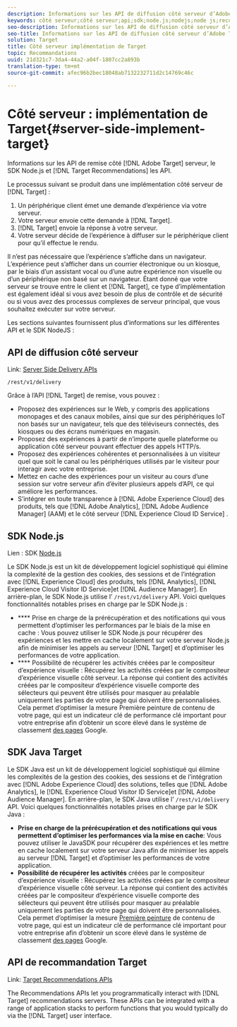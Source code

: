 ```yaml
---
description: Informations sur les API de diffusion côté serveur d’Adobe Target, le SDK Node.js et les API de recommandations Target.
keywords: côté serveur;côté serveur;api;sdk;node.js;nodejs;node js;recommendations api;api:apis
seo-description: Informations sur les API de diffusion côté serveur d’Adobe Target, le SDK Node.js et les API de recommandations Target.
seo-title: Informations sur les API de diffusion côté serveur d’Adobe Target, le SDK Node.js et les API de recommandations Target.
solution: Target
title: Côté serveur implémentation de Target
topic: Recommandations
uuid: 21d321c7-3da4-44a2-a04f-1807cc2a893b
translation-type: tm+mt
source-git-commit: afec96b2bec18048ab7132232711d2c14769c46c

---
```



# Côté serveur : implémentation de Target{#server-side-implement-target}

Informations sur les API de remise côté [!DNL Adobe Target] serveur, le SDK Node.js et [!DNL Target Recommendations] les API.

Le processus suivant se produit dans une implémentation côté serveur de [!DNL Target] :

1. Un périphérique client émet une demande d’expérience via votre serveur.
1. Votre serveur envoie cette demande à [!DNL Target].
1. [!DNL Target] envoie la réponse à votre serveur.
1. Votre serveur décide de l’expérience à diffuser sur le périphérique client pour qu’il effectue le rendu.

Il n’est pas nécessaire que l’expérience s’affiche dans un navigateur. L’expérience peut s’afficher dans un courrier électronique ou un kiosque, par le biais d’un assistant vocal ou d’une autre expérience non visuelle ou d’un périphérique non basé sur un navigateur. Étant donné que votre serveur se trouve entre le client et [!DNL Target], ce type d’implémentation est également idéal si vous avez besoin de plus de contrôle et de sécurité ou si vous avez des processus complexes de serveur principal, que vous souhaitez exécuter sur votre serveur.

Les sections suivantes fournissent plus d’informations sur les différentes API et le SDK NodeJS :

## API de diffusion côté serveur

Link: [Server Side Delivery APIs](https://developers.adobetarget.com/api/delivery-api/)

`/rest/v1/delivery`

Grâce à l’API [!DNL Target] de remise, vous pouvez :

* Proposez des expériences sur le Web, y compris des applications monopages et des canaux mobiles, ainsi que sur des périphériques IoT non basés sur un navigateur, tels que des téléviseurs connectés, des kiosques ou des écrans numériques en magasin.
* Proposez des expériences à partir de n’importe quelle plateforme ou application côté serveur pouvant effectuer des appels HTTP/s.
* Proposez des expériences cohérentes et personnalisées à un visiteur quel que soit le canal ou les périphériques utilisés par le visiteur pour interagir avec votre entreprise.
* Mettez en cache des expériences pour un visiteur au cours d’une session sur votre serveur afin d’éviter plusieurs appels d’API, ce qui améliore les performances.
* S’intégrer en toute transparence à [!DNL Adobe Experience Cloud] des produits, tels que [!DNL Adobe Analytics], [!DNL Adobe Audience Manager] (AAM) et le côté serveur [!DNL Experience Cloud ID Service] .

## SDK Node.js

Lien : SDK [Node.js](https://github.com/adobe/target-nodejs-sdk)

Le SDK Node.js est un kit de développement logiciel sophistiqué qui élimine la complexité de la gestion des cookies, des sessions et de l’intégration avec [!DNL Experience Cloud] des produits, tels [!DNL Analytics], [!DNL Experience Cloud Visitor ID Service]et [!DNL Audience Manager]. En arrière-plan, le SDK Node.js utilise l’ `/rest/v1/delivery` API. Voici quelques fonctionnalités notables prises en charge par le SDK Node.js :

* **** Prise en charge de la prérécupération et des notifications qui vous permettent d’optimiser les performances par le biais de la mise en cache : Vous pouvez utiliser le SDK Node.js pour récupérer des expériences et les mettre en cache localement sur votre serveur Node.js afin de minimiser les appels au serveur [!DNL Target] et d’optimiser les performances de votre application.
* **** Possibilité de récupérer les activités créées par le compositeur d’expérience visuelle : Récupérez les activités créées par le compositeur d’expérience visuelle côté serveur. La réponse qui contient des activités créées par le compositeur d’expérience visuelle comporte des sélecteurs qui peuvent être utilisés pour masquer au préalable uniquement les parties de votre page qui doivent être personnalisées. Cela permet d’optimiser la mesure [](https://developers.google.com/web/fundamentals/performance/user-centric-performance-metrics.html)Première peinture de contenu de votre page, qui est un indicateur clé de performance clé important pour votre entreprise afin d’obtenir un score élevé dans le système de classement [des pages](https://en.wikipedia.org/wiki/PageRank) Google.

## SDK Java Target

Le SDK Java est un kit de développement logiciel sophistiqué qui élimine les complexités de la gestion des cookies, des sessions et de l’intégration avec [!DNL Adobe Experience Cloud] des solutions, telles que [!DNL Adobe Analytics], le [!DNL Experience Cloud Visitor ID Service]et [!DNL Adobe Audience Manager]. En arrière-plan, le SDK Java utilise l’ `/rest/v1/delivery` API. Voici quelques fonctionnalités notables prises en charge par le SDK Java :

* **Prise en charge de la prérécupération et des notifications qui vous permettent d’optimiser les performances via la mise en cache**: Vous pouvez utiliser le JavaSDK pour récupérer des expériences et les mettre en cache localement sur votre serveur Java afin de minimiser les appels au serveur [!DNL Target] et d’optimiser les performances de votre application.
* **Possibilité de récupérer les activités** créées par le compositeur d’expérience visuelle : Récupérez les activités créées par le compositeur d’expérience visuelle côté serveur. La réponse qui contient des activités créées par le compositeur d’expérience visuelle comporte des sélecteurs qui peuvent être utilisés pour masquer au préalable uniquement les parties de votre page qui doivent être personnalisées. Cela permet d’optimiser la mesure [Première peinture](https://developers.google.com/web/fundamentals/performance/user-centric-performance-metrics.html) de contenu de votre page, qui est un indicateur clé de performance clé important pour votre entreprise afin d’obtenir un score élevé dans le système de classement [des pages](https://en.wikipedia.org/wiki/PageRank) Google.

## API de recommandation Target

Link: [Target Recommendations APIs](https://developers.adobetarget.com/api/recommendations)

The Recommendations APIs let you programmatically interact with [!DNL Target] recommendations servers. These APIs can be integrated with a range of application stacks to perform functions that you would typically do via the [!DNL Target] user interface.
